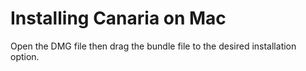 # Installing Canaria on Mac

Open the DMG file then drag the bundle file to the desired installation option.
